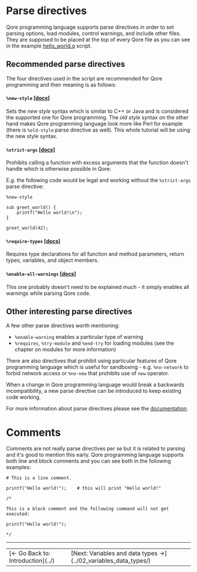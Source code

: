 # Parse directives

Qore programming language supports parse directives in order to set parsing options, load modules, control warnings, and
include other files. They are supposed to be placed at the top of every Qore file as you can see in
the example [hello_world.q](hello_world.q) script.

## Recommended parse directives

The four directives used in the script are recommended for Qore programming and their meaning is as follows:

#### `%new-style` [[docs]](https://docs.qore.org/current/lang/html/parse_directives.html#new-style)

Sets the *new style* syntax which is similar to C++ or Java and is considered the supported one for Qore programming.
The *old style* syntax on the other hand makes Qore programming language look more like Perl for example (there is
`%old-style` parse directive as well). This whole tutorial will be using the new style syntax.

#### `%strict-args` [[docs]](https://docs.qore.org/current/lang/html/parse_directives.html#strict-args)

Prohibits calling a function with excess arguments that the function doesn't handle which is otherwise possible in Qore.

E.g. the following code would be legal and working without the `%strict-args` parse directive:
```
%new-style

sub greet_world() {
    printf("Hello world!\n");
}

greet_world(42);
```

#### `%require-types` [[docs]](https://docs.qore.org/current/lang/html/parse_directives.html#require-types)

Requires type declarations for all function and method parameters, return types, variables, and object members.

#### `%enable-all-warnings` [[docs]](https://docs.qore.org/current/lang/html/parse_directives.html#enable-all-warnings)

This one probably doesn't need to be explained much - it simply enables all warnings while parsing Qore code.

## Other interesting parse directives

A few other parse directives worth mentioning:

- `%enable-warning` enables a particular type of warning
- `%requires`, `%try-module` and `%end-try` for loading modules (see the chapter on modules for more information)

There are also directives that prohibit using particular features of Qore programming language which is useful for
sandboxing - e.g. `%no-network` to forbid network access or `%no-new` that prohibits use of `new` operator.

When a change in Qore programming language would break a backwards incompatibility, a new parse directive can be
introduced to keep existing code working.

For more information about parse directives please see the
[documentation](https://docs.qore.org/current/lang/html/parse_directives.html).

# Comments

Comments are not really parse directives per se but it is related to parsing and it's good to mention this early. Qore
programming language supports both line and block comments and you can see both in the following examples:

```
# This is a line comment.

printf("Hello world!");    # this will print "Hello world!"
```

```
/*

This is a block comment and the following command will not get executed:

printf("Hello world!");

*/
```

---

<table>
    <tr>
        <td>[&larr; Go Back to: Introduction](../)</td>
        <td>[Next: Variables and data types &rarr;](../02_variables_data_types/)</td>
    </tr>
</table>
